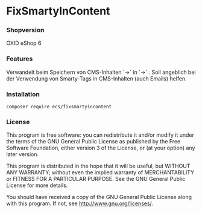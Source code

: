 FixSmartyInContent
==================

### Shopversion
OXID eShop 6


### Features
Verwandelt beim Speichern von CMS-Inhalten ´-&gt;´ in ´->´ .
Soll angeblich bei der Verwendung von Smarty-Tags in CMS-Inhalten (auch Emails) helfen.


### Installation
`composer require ecs/fixsmartyincontent`


### License
This program is free software: you can redistribute it and/or modify
it under the terms of the GNU General Public License as published by
the Free Software Foundation, either version 3 of the License, or
(at your option) any later version.

This program is distributed in the hope that it will be useful,
but WITHOUT ANY WARRANTY; without even the implied warranty of
MERCHANTABILITY or FITNESS FOR A PARTICULAR PURPOSE.  See the
GNU General Public License for more details.

You should have received a copy of the GNU General Public License
along with this program.  If not, see <http://www.gnu.org/licenses/>.  